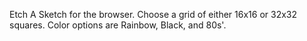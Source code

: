 Etch A Sketch for the browser. Choose a grid of either 16x16 or 32x32 squares. Color options are Rainbow, Black, and 80s'.